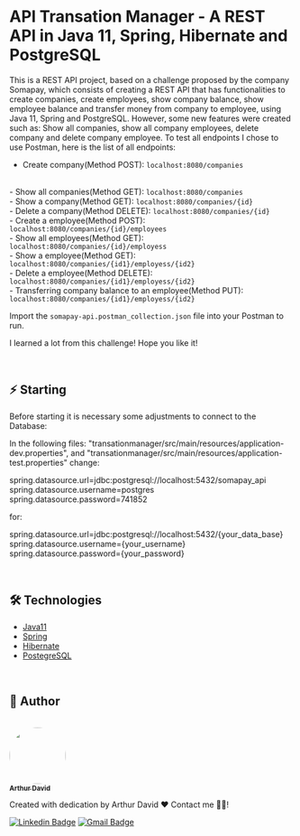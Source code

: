 # API Transation Manager - A REST API in Java 11, Spring, Hibernate and PostgreSQL

This is a REST API project, based on a challenge proposed by the company Somapay, which consists of creating a REST API that has functionalities to create companies, create employees, show company balance, show employee balance and transfer money from company to employee, using Java 11, Spring and PostgreSQL. However, some new features were created such as: Show all companies, show all company employees, delete company and delete company employee. To test all endpoints I chose to use Postman, here is the list of all endpoints:
<br/>
- Create company(Method POST): <code>localhost:8080/companies</code>
<br/>
- Show all companies(Method GET): <code>localhost:8080/companies</code>
<br/>
- Show a company(Method GET): <code>localhost:8080/companies/{id}</code>
<br/>
- Delete a company(Method DELETE): <code>localhost:8080/companies/{id}</code>
<br/>
- Create a employee(Method POST): <code>localhost:8080/companies/{id}/employees</code>
<br/>
- Show all employees(Method GET): <code>localhost:8080/companies/{id}/employess</code>
<br/>
- Show a employee(Method GET): <code>localhost:8080/companies/{id1}/employess/{id2}</code>
<br/>
- Delete a employee(Method DELETE): <code>localhost:8080/companies/{id1}/employess/{id2}</code>
<br/>
- Transferring company balance to an employee(Method PUT): <code>localhost:8080/companies/{id1}/employess/{id2}</code>
<br/>

Import the <code>somapay-api.postman_collection.json</code> file into your Postman to run.
<br/>

I learned a lot from this challenge! Hope you like it!

<br/>

## :zap: Starting

Before starting it is necessary some adjustments to connect to the Database:

In the following files: "transationmanager/src/main/resources/application-dev.properties", and "transationmanager/src/main/resources/application-test.properties" change:
<br/>

spring.datasource.url=jdbc:postgresql://localhost:5432/somapay_api
<br/>
spring.datasource.username=postgres
<br/>
spring.datasource.password=741852
<br/>

for:
<br/>

spring.datasource.url=jdbc:postgresql://localhost:5432/{your_data_base}
<br/>
spring.datasource.username={your_username}
<br/>
spring.datasource.password={your_password}

<br/>

## 🛠 Technologies

- [Java11](https://docs.oracle.com/en/java/javase/11/)
- [Spring](https://spring.io/)
- [Hibernate](https://hibernate.org/)
- [PostegreSQL](https://www.postgresql.org/)

<br/>

## :bust_in_silhouette: Author

<br/>

<a href="https://github.com/arthur-david">
<img style="border-radius: 50%;" src="https://avatars.githubusercontent.com/u/53877762?v=4" width="100px;" alt=""/>
<br/>
<sub><b>Arthur David</b></sub></a>


Created with dedication by Arthur David ❤️ Contact me 👋🏽!

[![Linkedin Badge](https://img.shields.io/badge/-Arthur-blue?style=flat-square&logo=Linkedin&logoColor=white&link=https://www.linkedin.com/in/arthur-david-bb9214142/)](https://www.linkedin.com/in/arthur-david-bb9214142/) 
[![Gmail Badge](https://img.shields.io/badge/-arthurdavid000@gmail.com-c14438?style=flat-square&logo=Gmail&logoColor=white&link=mailto:arthurdavid000@gmail.com)](mailto:arthurdavid000@gmail.com)
